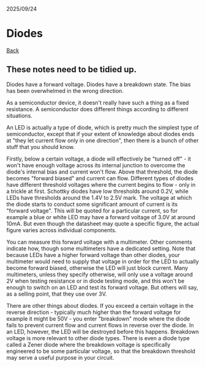 2025/09/24

# Diodes

[Back](../README.md)

These notes need to be tidied up.
---

Diodes have a forward voltage.
Diodes have a breakdown state. The bias has been overwhelmed in the wrong direction.




As a semiconductor device, it doesn't really have such a thing as a fixed resistance. A semiconductor does different things according to different situations.

An LED is actually a type of diode, which is pretty much the simplest type of semiconductor, except that if your extent of knowledge about diodes ends at "they let current flow only in one direction", then there is a bunch of other stuff that you should know.

Firstly, below a certain voltage, a diode will effectively be "turned off" - it won't have enough voltage across its internal junction to overcome the diode's internal bias and current won't flow. Above that threshold, the diode becomes "forward biased" and current can flow. Different types of diodes have different threshold voltages where the current begins to flow - only in a trickle at first. Schottky diodes have low thresholds around 0.2V, while LEDs have thresholds around the 1.4V to 2.5V mark. The voltage at which the diode starts to conduct some significant amount of current is its "forward voltage". This will be quoted for a particular current, so for example a blue or white LED may have a forward voltage of 3.0V at around 10mA. But even though the datasheet may quote a specific figure, the actual figure varies across individual components.

You can measure this forward voltage with a multimeter. Other comments indicate how, though some multimeters have a dedicated setting. Note that because LEDs have a higher forward voltage than other diodes, your multimeter would need to supply that voltage in order for the LED to actually become forward biased, otherwise the LED will just block current. Many multimeters, unless they specify otherwise, will only use a voltage around 2V when testing resistance or in diode testing mode, and this won't be enough to switch on an LED and test its forward voltage. But others will say, as a selling point, that they use over 3V.

There are other things about diodes. If you exceed a certain voltage in the reverse direction - typically much higher than the forward voltage for example it might be 50V - you enter "breakdown" mode where the diode fails to prevent current flow and current flows in reverse over the diode. In an LED, however, the LED will be destroyed before this happens. Breakdown voltage is more relevant to other diode types. There is even a diode type called a Zener diode where the breakdown voltage is specifically engineered to be some particular voltage, so that the breakdown threshold may serve a useful purpose in your circuit.